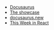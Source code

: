 - [Docusaurus](https://docusaurus.io)
- [The showcase](https://docusaurus.io/showcase)
- [docusaurus.new](https://docusaurus.new)
- [This Week in React](https://thisweekinreact.com) 